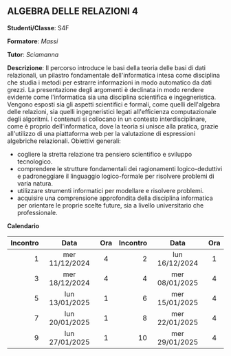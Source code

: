 ## ALGEBRA DELLE RELAZIONI 4

**Studenti/Classe**: S4F

**Formatore**: *Massi*

**Tutor**: *Sciamanna*

**Descrizione**: Il percorso introduce le basi della teoria delle basi di dati relazionali, un pilastro fondamentale dell'informatica intesa come disciplina che studia i metodi per estrarre informazioni in modo automatico da dati grezzi.
La presentazione degli argomenti è declinata in modo rendere evidente come l'informatica sia una disciplina scientifica e ingegneristica. Vengono esposti sia gli aspetti scientifici e formali, come quelli dell'algebra delle relazioni, sia quelli ingegneristici legati all'efficienza computazionale degli algoritmi.
I contenuti si collocano in un contesto interdisciplinare, come è proprio dell'informatica, dove la teoria si unisce alla pratica, grazie all'utilizzo di una piattaforma web per la valutazione di espressioni algebriche relazionali.
Obiettivi generali:
  -  cogliere la stretta relazione tra pensiero scientifico e sviluppo tecnologico.
  - comprendere le strutture fondamentali dei ragionamenti logico-deduttivi e padroneggiare il linguaggio logico-formale per risolvere problemi di varia natura.
  - utilizzare strumenti informatici per modellare e risolvere problemi.
  - acquisire una comprensione approfondita della disciplina informatica per orientare le proprie scelte future, sia a livello universitario che professionale.

**Calendario**

| Incontro | Data | Ora | Incontro | Data | Ora |
|--:|:-:|:-:|--:|:-:|:-:|
|1|mer 11/12/2024 |4|2|lun 16/12/2024 |1|
|3|mer 18/12/2024 |4|4|mer 08/01/2025 |4|
|5|lun 13/01/2025 |1|6|mer 15/01/2025 |4|
|7|lun 20/01/2025 |1|8|mer 22/01/2025 |4|
|9|lun 27/01/2025 |1|10|mer 29/01/2025 |4|


